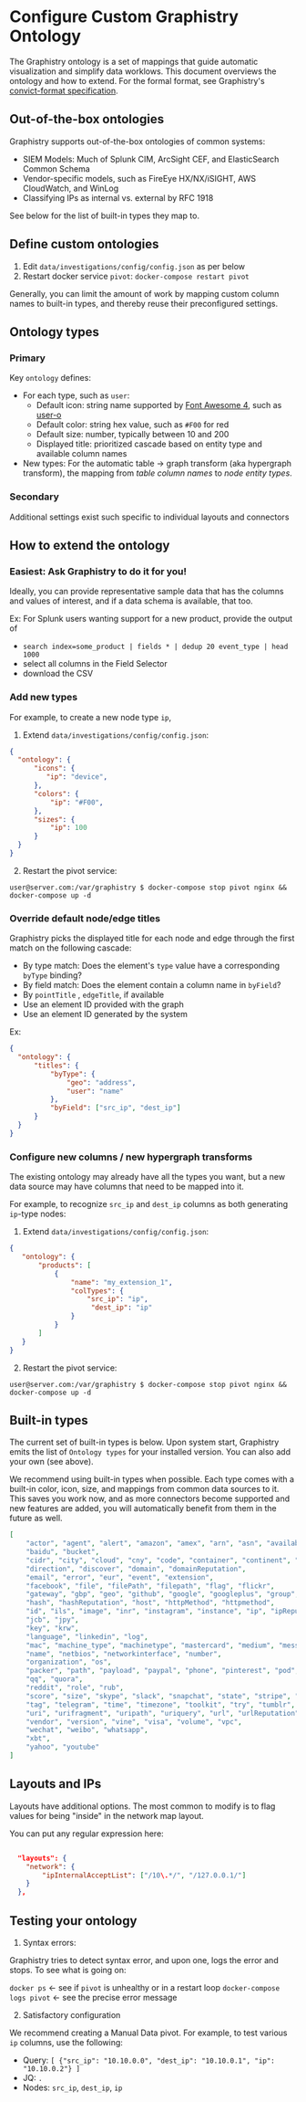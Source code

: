 # Configure Custom Graphistry Ontology

The Graphistry ontology is a set of mappings that guide automatic visualization and simplify data worklows. This document overviews the ontology and how to extend. For the formal format, see Graphistry's [convict-format specification](https://github.com/graphistry/graphistry-cli/blob/master/docs/configure-investigation.md#schema).

## Out-of-the-box ontologies

Graphistry supports out-of-the-box ontologies of common systems:

* SIEM Models: Much of Splunk CIM, ArcSight CEF, and ElasticSearch Common Schema
* Vendor-specific models, such as FireEye HX/NX/iSIGHT, AWS CloudWatch, and WinLog
* Classifying IPs as internal vs. external by RFC 1918

See below for the list of built-in types they map to.

## Define custom ontologies

1. Edit `data/investigations/config/config.json` as per below
2. Restart docker service `pivot`: `docker-compose restart pivot`

Generally, you can limit the amount of work by mapping custom column names to built-in types, and thereby reuse their preconfigured settings.

## Ontology types

### Primary

Key `ontology` defines:

* For each type, such as `user`:
  * Default icon: string name supported by [Font Awesome 4](https://fontawesome.com/v4.7.0/icons/), such as [user-o](https://fontawesome.com/v4.7.0/icon/user-o)
  * Default color: string hex value, such as `#F00` for red
  * Default size: number, typically between 10 and 200
  * Displayed title: prioritized cascade based on entity type and available column names
* New types:
For the automatic table -> graph transform (aka hypergraph transform), the mapping from _table column names_ to _node entity types_.

### Secondary

Additional settings exist such specific to individual layouts and connectors

  
## How to extend the ontology

### Easiest: Ask Graphistry to do it for you! 

Ideally, you can provide representative sample data that has the columns and values of interest, and if a data schema is available, that too.

Ex: For Splunk users wanting support for a new product, provide the output of 
* `search index=some_product | fields * | dedup 20 event_type | head 1000`
* select all columns in the Field Selector
* download the CSV

### Add new types

For example, to create a new node type `ip`, 

1. Extend `data/investigations/config/config.json`:

```json
{
  "ontology": {
      "icons": {
         "ip": "device",
      },
      "colors": {
          "ip": "#F00",
      },
      "sizes": {
          "ip": 100
      }
  }
}   
```

2. Restart the pivot service:

```user@server.com:/var/graphistry $ docker-compose stop pivot nginx && docker-compose up -d```

### Override default node/edge titles

Graphistry picks the displayed title for each node and edge through the first match on the following cascade:

* By type match: Does the element's `type` value have a corresponding `byType` binding?
* By field match: Does the element contain a column name in `byField`?
* By `pointTitle` , `edgeTitle`, if available
* Use an element ID provided with the graph
* Use an element ID generated by the system

Ex:

```json
{
  "ontology": {
      "titles": {
          "byType": {
              "geo": "address",
              "user": "name"
          },
          "byField": ["src_ip", "dest_ip"]
      }
  }
}
```


### Configure new columns / new hypergraph transforms

The existing ontology may already have all the types you want, but a new data source may have columns that need to be mapped into it.

For example, to recognize `src_ip` and `dest_ip` columns as both generating `ip`-type nodes:

1. Extend `data/investigations/config/config.json`:

```json
{
   "ontology": {
       "products": [
           {
               "name": "my_extension_1",
               "colTypes": {
                   "src_ip": "ip",
                    "dest_ip": "ip"
               }
           }
       ]
   }
}
```

2. Restart the pivot service:
```
user@server.com:/var/graphistry $ docker-compose stop pivot nginx && docker-compose up -d
```

## Built-in types
The current set of built-in types is below. Upon system start, Graphistry emits the list of `Ontology types` for your installed version. You can also add your own (see above).

We recommend using built-in types when possible. Each type comes with a built-in color, icon, size, and mappings from common data sources to it. This saves you work now, and as more connectors become supported and new features are added, you will automatically benefit from them in the future as well.

```json
[
    "actor", "agent", "alert", "amazon", "amex", "arn", "asn", "availabilityzone", 
    "baidu", "bucket", 
    "cidr", "city", "cloud", "cny", "code", "container", "continent", "cookie", "count", "country", 
    "direction", "discover", "domain", "domainReputation", 
    "email", "error", "eur", "event", "extension", 
    "facebook", "file", "filePath", "filepath", "flag", "flickr", 
    "gateway", "gbp", "geo", "github", "google", "googleplus", "group", 
    "hash", "hashReputation", "host", "httpMethod", "httpmethod", 
    "id", "ils", "image", "inr", "instagram", "instance", "ip", "ipReputation", 
    "jcb", "jpy", 
    "key", "krw", 
    "language", "linkedin", "log", 
    "mac", "machine_type", "machinetype", "mastercard", "medium", "message", "money", 
    "name", "netbios", "networkinterface", "number", 
    "organization", "os", 
    "packer", "path", "payload", "paypal", "phone", "pinterest", "pod", "port", "process", "program", "protocol", 
    "qq", "quora", 
    "reddit", "role", "rub", 
    "score", "size", "skype", "slack", "snapchat", "state", "stripe", "subnet", 
    "tag", "telegram", "time", "timezone", "toolkit", "try", "tumblr", "twitch", "twitter", 
    "uri", "urifragment", "uripath", "uriquery", "url", "urlReputation", "usd", "user", "useragent", 
    "vendor", "version", "vine", "visa", "volume", "vpc", 
    "wechat", "weibo", "whatsapp", 
    "xbt", 
    "yahoo", "youtube"
]
```

## Layouts and IPs

Layouts have additional options. The most common to modify is to flag values for being "inside" in the network map layout.

You can put any regular expression here:

```json

  "layouts": {
    "network": {
        "ipInternalAcceptList": ["/10\.*/", "/127.0.0.1/"]
    }
  },

```


## Testing your ontology

1. Syntax errors: 

Graphistry tries to detect syntax error, and upon one, logs the error and stops. To see what is going on:

`docker ps` <- see if `pivot` is unhealthy or in a restart loop
`docker-compose logs pivot` <- see the precise error message

2. Satisfactory configuration

We recommend creating a Manual Data pivot. For example, to test various `ip` columns, use the following:

* Query: `[ {"src_ip": "10.10.0.0", "dest_ip": "10.10.0.1", "ip": "10.10.0.2"} ]`
* JQ: `.`
* Nodes: `src_ip`, `dest_ip`, `ip`
